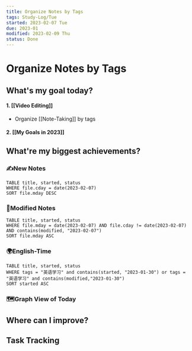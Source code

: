 ```yaml
---
title: Organize Notes by Tags
tags: Study-Log/Tue
started: 2023-02-07 Tue
due: 2023-01
modified: 2023-02-09 Thu
status: Done
---
```

# Organize Notes by Tags

## What's my goal today?
#### 1. [[Video Editing]]
- Organize [[Note-Taking]] by tags
#### 2. [[My Goals in 2023]]

## What're my biggest achievements?
### ✍️New Notes

```dataview
TABLE title, started, status
WHERE file.cday = date(2023-02-07)
SORT file.mday DESC
```

### 📝Modified Notes

```dataview
TABLE title, started, status
WHERE file.mday = date(2023-02-07) AND file.cday != date(2023-02-07) AND contains(modified, "2023-02-07")
SORT file.mday ASC
```

### 🌍English-Time

```dataview
TABLE title, started, status
WHERE tags = "英语学习" and contains(started, "2023-01-30") or tags = "英语学习" and contains(modified,"2023-01-30") 
SORT started ASC
```

### 🗺️Graph View of Today

## Where can I improve?

## Task Tracking
